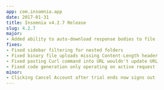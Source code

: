```yaml
---
app: com.insomnia.app
date: 2017-01-31
title: Insomnia v4.2.7 Release
slug: 4.2.7
major:
- Added ability to auto-download response bodies to file
fixes:
- Fixed sidebar filtering for nested folders
- Fixed binary file uploads missing Content-Length header
- Fixed pasting Curl command into URL wouldn't update URL
- Fixed code generation only operating on active request
minor:
- Clicking Cancel Account after trial ends now signs out
---
```

